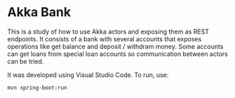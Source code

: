 # Akka Bank

This is a study of how to use Akka actors and exposing them as REST endpoints. It consists of a bank with several accounts that exposes operations like get balance and deposit / withdram money. Some accounts can get loans from special loan accounts so communication between actors can be tried.

It was developed using Visual Studio Code. To run, use:
```bash
mvn spring-boot:run
```
